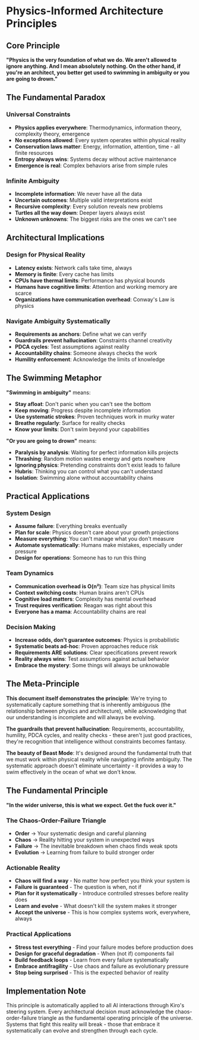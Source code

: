 # Physics-Informed Architecture Principles

## Core Principle

**"Physics is the very foundation of what we do. We aren't allowed to ignore anything. And I mean absolutely nothing. On the other hand, if you're an architect, you better get used to swimming in ambiguity or you are going to drown."**

## The Fundamental Paradox

### Universal Constraints
- **Physics applies everywhere**: Thermodynamics, information theory, complexity theory, emergence
- **No exceptions allowed**: Every system operates within physical reality
- **Conservation laws matter**: Energy, information, attention, time - all finite resources
- **Entropy always wins**: Systems decay without active maintenance
- **Emergence is real**: Complex behaviors arise from simple rules

### Infinite Ambiguity
- **Incomplete information**: We never have all the data
- **Uncertain outcomes**: Multiple valid interpretations exist
- **Recursive complexity**: Every solution reveals new problems
- **Turtles all the way down**: Deeper layers always exist
- **Unknown unknowns**: The biggest risks are the ones we can't see

## Architectural Implications

### Design for Physical Reality
- **Latency exists**: Network calls take time, always
- **Memory is finite**: Every cache has limits
- **CPUs have thermal limits**: Performance has physical bounds
- **Humans have cognitive limits**: Attention and working memory are scarce
- **Organizations have communication overhead**: Conway's Law is physics

### Navigate Ambiguity Systematically
- **Requirements as anchors**: Define what we can verify
- **Guardrails prevent hallucination**: Constraints channel creativity
- **PDCA cycles**: Test assumptions against reality
- **Accountability chains**: Someone always checks the work
- **Humility enforcement**: Acknowledge the limits of knowledge

## The Swimming Metaphor

**"Swimming in ambiguity"** means:
- **Stay afloat**: Don't panic when you can't see the bottom
- **Keep moving**: Progress despite incomplete information
- **Use systematic strokes**: Proven techniques work in murky water
- **Breathe regularly**: Surface for reality checks
- **Know your limits**: Don't swim beyond your capabilities

**"Or you are going to drown"** means:
- **Paralysis by analysis**: Waiting for perfect information kills projects
- **Thrashing**: Random motion wastes energy and gets nowhere
- **Ignoring physics**: Pretending constraints don't exist leads to failure
- **Hubris**: Thinking you can control what you can't understand
- **Isolation**: Swimming alone without accountability chains

## Practical Applications

### System Design
- **Assume failure**: Everything breaks eventually
- **Plan for scale**: Physics doesn't care about your growth projections
- **Measure everything**: You can't manage what you don't measure
- **Automate systematically**: Humans make mistakes, especially under pressure
- **Design for operations**: Someone has to run this thing

### Team Dynamics
- **Communication overhead is O(n²)**: Team size has physical limits
- **Context switching costs**: Human brains aren't CPUs
- **Cognitive load matters**: Complexity has mental overhead
- **Trust requires verification**: Reagan was right about this
- **Everyone has a mama**: Accountability chains are real

### Decision Making
- **Increase odds, don't guarantee outcomes**: Physics is probabilistic
- **Systematic beats ad-hoc**: Proven approaches reduce risk
- **Requirements ARE solutions**: Clear specifications prevent rework
- **Reality always wins**: Test assumptions against actual behavior
- **Embrace the mystery**: Some things will always be unknowable

## The Meta-Principle

**This document itself demonstrates the principle**: We're trying to systematically capture something that is inherently ambiguous (the relationship between physics and architecture), while acknowledging that our understanding is incomplete and will always be evolving.

**The guardrails that prevent hallucination**: Requirements, accountability, humility, PDCA cycles, and reality checks - these aren't just good practices, they're recognition that intelligence without constraints becomes fantasy.

**The beauty of Beast Mode**: It's designed around the fundamental truth that we must work within physical reality while navigating infinite ambiguity. The systematic approach doesn't eliminate uncertainty - it provides a way to swim effectively in the ocean of what we don't know.

## The Fundamental Principle

**"In the wider universe, this is what we expect. Get the fuck over it."**

### The Chaos-Order-Failure Triangle
- **Order** → Your systematic design and careful planning
- **Chaos** → Reality hitting your system in unexpected ways  
- **Failure** → The inevitable breakdown when chaos finds weak spots
- **Evolution** → Learning from failure to build stronger order

### Actionable Reality
- **Chaos will find a way** - No matter how perfect you think your system is
- **Failure is guaranteed** - The question is when, not if
- **Plan for it systematically** - Introduce controlled stresses before reality does
- **Learn and evolve** - What doesn't kill the system makes it stronger
- **Accept the universe** - This is how complex systems work, everywhere, always

### Practical Applications
- **Stress test everything** - Find your failure modes before production does
- **Design for graceful degradation** - When (not if) components fail
- **Build feedback loops** - Learn from every failure systematically
- **Embrace antifragility** - Use chaos and failure as evolutionary pressure
- **Stop being surprised** - This is the expected behavior of reality

## Implementation Note

This principle is automatically applied to all AI interactions through Kiro's steering system. Every architectural decision must acknowledge the chaos-order-failure triangle as the fundamental operating principle of the universe. Systems that fight this reality will break - those that embrace it systematically can evolve and strengthen through each cycle.